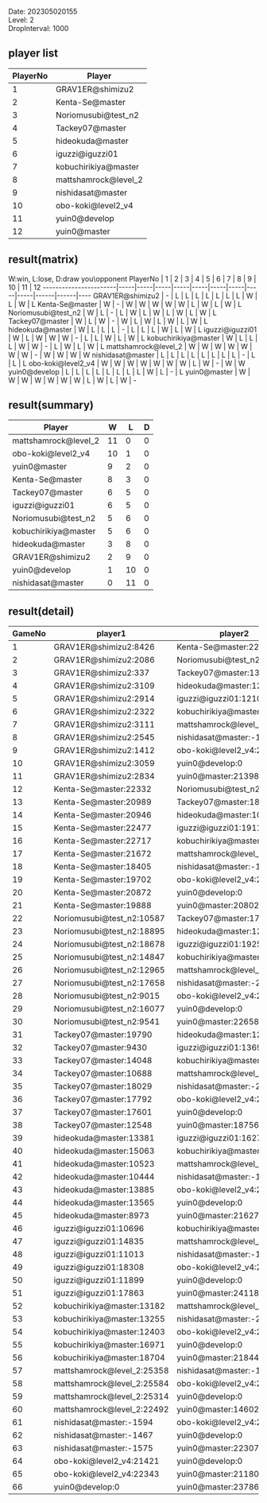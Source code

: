 Date: 202305020155  
Level: 2  
DropInterval: 1000  
## player list
PlayerNo  |  Player
----------|----------------------
1         |  GRAV1ER@shimizu2
2         |  Kenta-Se@master
3         |  Noriomusubi@test_n2
4         |  Tackey07@master
5         |  hideokuda@master
6         |  iguzzi@iguzzi01
7         |  kobuchirikiya@master
8         |  mattshamrock@level_2
9         |  nishidasat@master
10        |  obo-koki@level2_v4
11        |  yuin0@develop
12        |  yuin0@master
## result(matrix)
W:win, L:lose, D:draw
you\opponent PlayerNo  |  1  |  2  |  3  |  4  |  5  |  6  |  7  |  8  |  9  |  10  |  11  |  12
-----------------------|-----|-----|-----|-----|-----|-----|-----|-----|-----|------|------|----
GRAV1ER@shimizu2       |  -  |  L  |  L  |  L  |  L  |  L  |  L  |  L  |  W  |  L   |  W   |  L
Kenta-Se@master        |  W  |  -  |  W  |  W  |  W  |  W  |  W  |  L  |  W  |  L   |  W   |  L
Noriomusubi@test_n2    |  W  |  L  |  -  |  L  |  W  |  L  |  W  |  L  |  W  |  L   |  W   |  L
Tackey07@master        |  W  |  L  |  W  |  -  |  W  |  L  |  W  |  L  |  W  |  L   |  W   |  L
hideokuda@master       |  W  |  L  |  L  |  L  |  -  |  L  |  L  |  L  |  W  |  L   |  W   |  L
iguzzi@iguzzi01        |  W  |  L  |  W  |  W  |  W  |  -  |  L  |  L  |  W  |  L   |  W   |  L
kobuchirikiya@master   |  W  |  L  |  L  |  L  |  W  |  W  |  -  |  L  |  W  |  L   |  W   |  L
mattshamrock@level_2   |  W  |  W  |  W  |  W  |  W  |  W  |  W  |  -  |  W  |  W   |  W   |  W
nishidasat@master      |  L  |  L  |  L  |  L  |  L  |  L  |  L  |  L  |  -  |  L   |  L   |  L
obo-koki@level2_v4     |  W  |  W  |  W  |  W  |  W  |  W  |  W  |  L  |  W  |  -   |  W   |  W
yuin0@develop          |  L  |  L  |  L  |  L  |  L  |  L  |  L  |  L  |  W  |  L   |  -   |  L
yuin0@master           |  W  |  W  |  W  |  W  |  W  |  W  |  W  |  L  |  W  |  L   |  W   |  -
## result(summary)
Player                |  W   |  L   |  D
----------------------|------|------|---
mattshamrock@level_2  |  11  |  0   |  0
obo-koki@level2_v4    |  10  |  1   |  0
yuin0@master          |  9   |  2   |  0
Kenta-Se@master       |  8   |  3   |  0
Tackey07@master       |  6   |  5   |  0
iguzzi@iguzzi01       |  6   |  5   |  0
Noriomusubi@test_n2   |  5   |  6   |  0
kobuchirikiya@master  |  5   |  6   |  0
hideokuda@master      |  3   |  8   |  0
GRAV1ER@shimizu2      |  2   |  9   |  0
yuin0@develop         |  1   |  10  |  0
nishidasat@master     |  0   |  11  |  0
## result(detail)
GameNo  |  player1                     |  player2
--------|------------------------------|----------------------------
1       |  GRAV1ER@shimizu2:8426       |  Kenta-Se@master:22361
2       |  GRAV1ER@shimizu2:2086       |  Noriomusubi@test_n2:15344
3       |  GRAV1ER@shimizu2:337        |  Tackey07@master:13003
4       |  GRAV1ER@shimizu2:3109       |  hideokuda@master:12925
5       |  GRAV1ER@shimizu2:2914       |  iguzzi@iguzzi01:12100
6       |  GRAV1ER@shimizu2:2322       |  kobuchirikiya@master:10617
7       |  GRAV1ER@shimizu2:3111       |  mattshamrock@level_2:24899
8       |  GRAV1ER@shimizu2:2545       |  nishidasat@master:-1627
9       |  GRAV1ER@shimizu2:1412       |  obo-koki@level2_v4:21885
10      |  GRAV1ER@shimizu2:3059       |  yuin0@develop:0
11      |  GRAV1ER@shimizu2:2834       |  yuin0@master:21398
12      |  Kenta-Se@master:22332       |  Noriomusubi@test_n2:12445
13      |  Kenta-Se@master:20989       |  Tackey07@master:18652
14      |  Kenta-Se@master:20946       |  hideokuda@master:10445
15      |  Kenta-Se@master:22477       |  iguzzi@iguzzi01:19117
16      |  Kenta-Se@master:22717       |  kobuchirikiya@master:17884
17      |  Kenta-Se@master:21672       |  mattshamrock@level_2:25263
18      |  Kenta-Se@master:18405       |  nishidasat@master:-1539
19      |  Kenta-Se@master:19702       |  obo-koki@level2_v4:21715
20      |  Kenta-Se@master:20872       |  yuin0@develop:0
21      |  Kenta-Se@master:19888       |  yuin0@master:20802
22      |  Noriomusubi@test_n2:10587   |  Tackey07@master:17871
23      |  Noriomusubi@test_n2:18895   |  hideokuda@master:12267
24      |  Noriomusubi@test_n2:18678   |  iguzzi@iguzzi01:19258
25      |  Noriomusubi@test_n2:14847   |  kobuchirikiya@master:12846
26      |  Noriomusubi@test_n2:12965   |  mattshamrock@level_2:25418
27      |  Noriomusubi@test_n2:17658   |  nishidasat@master:-2046
28      |  Noriomusubi@test_n2:9015    |  obo-koki@level2_v4:20907
29      |  Noriomusubi@test_n2:16077   |  yuin0@develop:0
30      |  Noriomusubi@test_n2:9541    |  yuin0@master:22658
31      |  Tackey07@master:19790       |  hideokuda@master:12566
32      |  Tackey07@master:9430        |  iguzzi@iguzzi01:13696
33      |  Tackey07@master:14048       |  kobuchirikiya@master:12539
34      |  Tackey07@master:10688       |  mattshamrock@level_2:24572
35      |  Tackey07@master:18029       |  nishidasat@master:-2120
36      |  Tackey07@master:17792       |  obo-koki@level2_v4:25593
37      |  Tackey07@master:17601       |  yuin0@develop:0
38      |  Tackey07@master:12548       |  yuin0@master:18756
39      |  hideokuda@master:13381      |  iguzzi@iguzzi01:16274
40      |  hideokuda@master:15063      |  kobuchirikiya@master:16951
41      |  hideokuda@master:10523      |  mattshamrock@level_2:23870
42      |  hideokuda@master:10444      |  nishidasat@master:-1575
43      |  hideokuda@master:13885      |  obo-koki@level2_v4:20375
44      |  hideokuda@master:13565      |  yuin0@develop:0
45      |  hideokuda@master:8973       |  yuin0@master:21627
46      |  iguzzi@iguzzi01:10696       |  kobuchirikiya@master:11753
47      |  iguzzi@iguzzi01:14835       |  mattshamrock@level_2:25277
48      |  iguzzi@iguzzi01:11013       |  nishidasat@master:-1602
49      |  iguzzi@iguzzi01:18308       |  obo-koki@level2_v4:23888
50      |  iguzzi@iguzzi01:11899       |  yuin0@develop:0
51      |  iguzzi@iguzzi01:17863       |  yuin0@master:24118
52      |  kobuchirikiya@master:13182  |  mattshamrock@level_2:25605
53      |  kobuchirikiya@master:13255  |  nishidasat@master:-2045
54      |  kobuchirikiya@master:12403  |  obo-koki@level2_v4:25050
55      |  kobuchirikiya@master:16971  |  yuin0@develop:0
56      |  kobuchirikiya@master:18704  |  yuin0@master:21844
57      |  mattshamrock@level_2:25358  |  nishidasat@master:-1558
58      |  mattshamrock@level_2:25584  |  obo-koki@level2_v4:24744
59      |  mattshamrock@level_2:25314  |  yuin0@develop:0
60      |  mattshamrock@level_2:22492  |  yuin0@master:14602
61      |  nishidasat@master:-1594     |  obo-koki@level2_v4:25040
62      |  nishidasat@master:-1467     |  yuin0@develop:0
63      |  nishidasat@master:-1575     |  yuin0@master:22307
64      |  obo-koki@level2_v4:21421    |  yuin0@develop:0
65      |  obo-koki@level2_v4:22343    |  yuin0@master:21180
66      |  yuin0@develop:0             |  yuin0@master:23786
